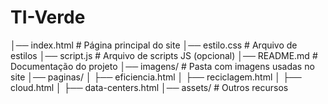 # TI-Verde
│── index.html       # Página principal do site
│── estilo.css       # Arquivo de estilos
│── script.js        # Arquivo de scripts JS (opcional)
│── README.md        # Documentação do projeto
│── imagens/         # Pasta com imagens usadas no site
│── paginas/
│   ├── eficiencia.html
│   ├── reciclagem.html
│   ├── cloud.html
│   ├── data-centers.html
│── assets/          # Outros recursos
